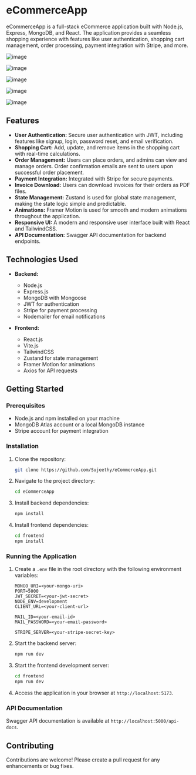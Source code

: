
# eCommerceApp

eCommerceApp is a full-stack eCommerce application built with Node.js, Express, MongoDB, and React. The application provides a seamless shopping experience with features like user authentication, shopping cart management, order processing, payment integration with Stripe, and more.

![image](https://github.com/user-attachments/assets/8e4eecc2-6588-4511-a82a-ffc8cca7d0c2)

![image](https://github.com/user-attachments/assets/1baf4b90-3811-4372-b640-2ab94d2b6633)

![image](https://github.com/user-attachments/assets/5896bc8e-61aa-4f91-960a-87ef4572a8d0)

![image](https://github.com/user-attachments/assets/aaa72646-f15d-47b8-9851-4a595578c6d6)

![image](https://github.com/user-attachments/assets/d15a22c7-aff4-4e64-95e2-74e63708fb1d)


## Features

- **User Authentication:** Secure user authentication with JWT, including features like signup, login, password reset, and email verification.
- **Shopping Cart:** Add, update, and remove items in the shopping cart with real-time calculations.
- **Order Management:** Users can place orders, and admins can view and manage orders. Order confirmation emails are sent to users upon successful order placement.
- **Payment Integration:** Integrated with Stripe for secure payments.
- **Invoice Download:** Users can download invoices for their orders as PDF files.
- **State Management:** Zustand is used for global state management, making the state logic simple and predictable.
- **Animations:** Framer Motion is used for smooth and modern animations throughout the application.
- **Responsive UI:** A modern and responsive user interface built with React and TailwindCSS.
- **API Documentation:** Swagger API documentation for backend endpoints.

## Technologies Used

- **Backend:**
  - Node.js
  - Express.js
  - MongoDB with Mongoose
  - JWT for authentication
  - Stripe for payment processing
  - Nodemailer for email notifications

- **Frontend:**
  - React.js
  - Vite.js
  - TailwindCSS
  - Zustand for state management
  - Framer Motion for animations
  - Axios for API requests

## Getting Started

### Prerequisites

- Node.js and npm installed on your machine
- MongoDB Atlas account or a local MongoDB instance
- Stripe account for payment integration

### Installation

1. Clone the repository:
   ```bash
   git clone https://github.com/Sujeethy/eCommerceApp.git
   ```
2. Navigate to the project directory:
   ```bash
   cd eCommerceApp
   ```
3. Install backend dependencies:
   ```bash
   npm install
   ```
4. Install frontend dependencies:
   ```bash
   cd frontend
   npm install
   ```

### Running the Application

1. Create a `.env` file in the root directory with the following environment variables:
   ```env
   MONGO_URI=<your-mongo-uri>
   PORT=5000
   JWT_SECRET=<your-jwt-secret>
   NODE_ENV=development
   CLIENT_URL=<your-client-url>

   MAIL_ID=<your-email-id>
   MAIL_PASSWORD=<your-email-password>

   STRIPE_SERVER=<your-stripe-secret-key>
   ```
2. Start the backend server:
   ```bash
   npm run dev
   ```
3. Start the frontend development server:
   ```bash
   cd frontend
   npm run dev
   ```
4. Access the application in your browser at `http://localhost:5173`.

### API Documentation

Swagger API documentation is available at `http://localhost:5000/api-docs`.

## Contributing

Contributions are welcome! Please create a pull request for any enhancements or bug fixes.
```
